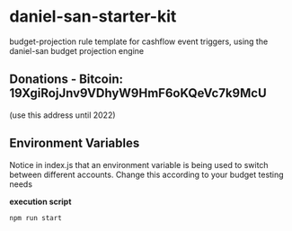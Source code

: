 # daniel-san-starter-kit
budget-projection rule template for cashflow event triggers, using the daniel-san budget projection engine

## Donations - Bitcoin: 19XgiRojJnv9VDhyW9HmF6oKQeVc7k9McU 
(use this address until 2022)

## Environment Variables
Notice in index.js that an environment variable is being used to switch between different accounts. Change this according to your budget testing needs

**execution script**
```javascript
npm run start
```